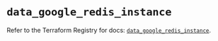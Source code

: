 # `data_google_redis_instance`

Refer to the Terraform Registry for docs: [`data_google_redis_instance`](https://registry.terraform.io/providers/hashicorp/google/5.12.0/docs/data-sources/redis_instance).

